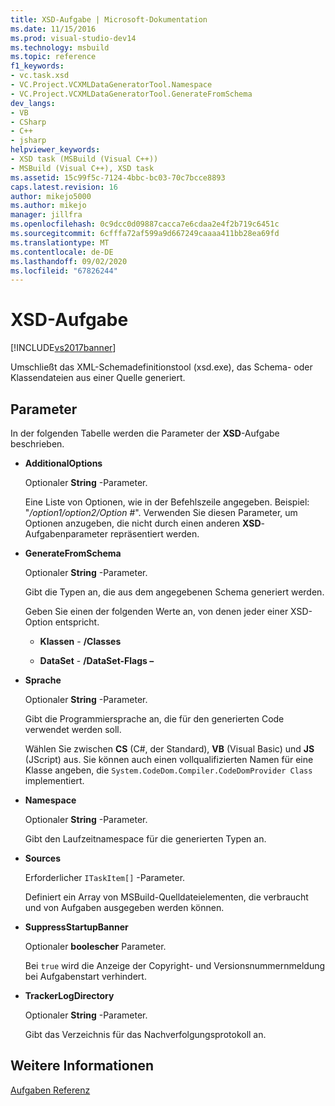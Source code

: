 ```yaml
---
title: XSD-Aufgabe | Microsoft-Dokumentation
ms.date: 11/15/2016
ms.prod: visual-studio-dev14
ms.technology: msbuild
ms.topic: reference
f1_keywords:
- vc.task.xsd
- VC.Project.VCXMLDataGeneratorTool.Namespace
- VC.Project.VCXMLDataGeneratorTool.GenerateFromSchema
dev_langs:
- VB
- CSharp
- C++
- jsharp
helpviewer_keywords:
- XSD task (MSBuild (Visual C++))
- MSBuild (Visual C++), XSD task
ms.assetid: 15c99f5c-7124-4bbc-bc03-70c7bcce8893
caps.latest.revision: 16
author: mikejo5000
ms.author: mikejo
manager: jillfra
ms.openlocfilehash: 0c9dcc0d09887cacca7e6cdaa2e4f2b719c6451c
ms.sourcegitcommit: 6cfffa72af599a9d667249caaaa411bb28ea69fd
ms.translationtype: MT
ms.contentlocale: de-DE
ms.lasthandoff: 09/02/2020
ms.locfileid: "67826244"
---
```

# <a name="xsd-task"></a>XSD-Aufgabe
[!INCLUDE[vs2017banner](../includes/vs2017banner.md)]

Umschließt das XML-Schemadefinitionstool (xsd.exe), das Schema- oder Klassendateien aus einer Quelle generiert.  
  
## <a name="parameters"></a>Parameter  
 In der folgenden Tabelle werden die Parameter der **XSD**-Aufgabe beschrieben.  
  
- **AdditionalOptions**  
  
     Optionaler **String** -Parameter.  
  
     Eine Liste von Optionen, wie in der Befehlszeile angegeben. Beispiel: "*/option1/option2/Option #*". Verwenden Sie diesen Parameter, um Optionen anzugeben, die nicht durch einen anderen **XSD**-Aufgabenparameter repräsentiert werden.  
  
- **GenerateFromSchema**  
  
  Optionaler **String** -Parameter.  

  Gibt die Typen an, die aus dem angegebenen Schema generiert werden.  

  Geben Sie einen der folgenden Werte an, von denen jeder einer XSD-Option entspricht.  

  - **Klassen**  -  **/Classes**  

  - **DataSet**  -  **/DataSet-Flags –**  
  
- **Sprache**  
  
     Optionaler **String** -Parameter.  
  
     Gibt die Programmiersprache an, die für den generierten Code verwendet werden soll.  
  
     Wählen Sie zwischen **CS** (C#, der Standard), **VB** (Visual Basic) und **JS** (JScript) aus. Sie können auch einen vollqualifizierten Namen für eine Klasse angeben, die `System.CodeDom.Compiler.CodeDomProvider Class` implementiert.  
  
- **Namespace**  
  
     Optionaler **String** -Parameter.  
  
     Gibt den Laufzeitnamespace für die generierten Typen an.  
  
- **Sources**  
  
     Erforderlicher `ITaskItem[]` -Parameter.  
  
     Definiert ein Array von MSBuild-Quelldateielementen, die verbraucht und von Aufgaben ausgegeben werden können.  
  
- **SuppressStartupBanner**  
  
     Optionaler **boolescher** Parameter.  
  
     Bei `true` wird die Anzeige der Copyright- und Versionsnummernmeldung bei Aufgabenstart verhindert.  
  
- **TrackerLogDirectory**  
  
     Optionaler **String** -Parameter.  
  
     Gibt das Verzeichnis für das Nachverfolgungsprotokoll an.  
  
## <a name="see-also"></a>Weitere Informationen  
 [Aufgaben Referenz](../msbuild/msbuild-task-reference.md)
